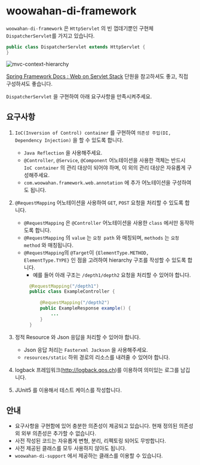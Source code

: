 # woowahan-di-framework

`woowahan-di-framework` 은 `HttpServlet` 의 빈 껍데기뿐인 구현체 `DispatcherServlet`를 가지고 있습니다.

```java
public class DispatcherServlet extends HttpServlet {
}
```

![mvc-context-hierarchy](https://docs.spring.io/spring/docs/current/spring-framework-reference/images/mvc-context-hierarchy.png)

[Spring Framework Docs : Web on Servlet Stack](https://docs.spring.io/spring/docs/current/spring-framework-reference/web.html#mvc) 단원을 참고하셔도 좋고, 직접 구성하셔도 좋습니다.

`DispatcherServlet` 을 구현하여 아래 요구사항을 만족시켜주세요.

## 요구사항

1. `IoC(Inversion of Control) container` 를 구현하여 `의존성 주입(DI, Dependency Injection)` 을 할 수 있도록 합니다.
    - `Java Reflection` 을 사용해주세요.
    - `@Controller`, `@Service`, `@Component` 어노테이션을 사용한 객체는 반드시 `IoC container` 의 관리 대상이 되어야 하며, 이 외의 관리 대상은 자유롭게 구성해주세요.
    - `com.woowahan.framework.web.annotation` 에 추가 어노테이션을 구성하여도 됩니다.
    
2. `@RequestMapping` 어노테이션을 사용하여 `GET`, `POST` 요청을 처리할 수 있도록 합니다.
    - `@RequestMapping` 은 `@Controller` 어노테이션을 사용한 `class` 에서만 동작하도록 합니다.
    - `@RequestMapping` 의 `value` 는 `요청 path` 와 매칭되며, `methods` 는 `요청 method` 와 매칭됩니다.
    - `@RequestMapping`의 `@Target`이 `{ElementType.METHOD, ElementType.TYPE}` 인 점을 고려하여 hierarchy 구조를 작성할 수 있도록 합니다.
        - 예를 들어 아래 구조는 `/depth1/depth2` 요청을 처리할 수 있어야 합니다.
        ```java
          @RequestMapping("/depth1")
          public class ExampleController {
              
              @RequestMapping("/depth2")
              public ExampleResponse example() {
                  ...
              }       
          }
        ```
        
3. 정적 Resource 와 Json 응답을 처리할 수 있어야 합니다.
    - Json 응답 처리는 `Fasterxml Jackson` 을 사용해주세요.
    - `resources/static` 하위 경로의 리소스를 내려줄 수 있어야 합니다. 

4. logback 프레임워크(http://logback.qos.ch)를 이용하여 의미있는 로그를 남깁니다.
5. JUnit5 를 이용해서 테스트 케이스를 작성합니다.

## 안내

- 요구사항을 구현함에 있어 충분한 의존성이 제공되고 있습니다. 현재 정의된 의존성 외 외부 의존성은 추가할 수 없습니다.
- 사전 작성된 코드는 자유롭게 변형, 분리, 리펙토링 되어도 무방합니다.
- 사전 제공된 클래스를 모두 사용하지 않아도 됩니다.
- `woowahan-di-support` 에서 제공하는 클래스를 이용할 수 있습니다.